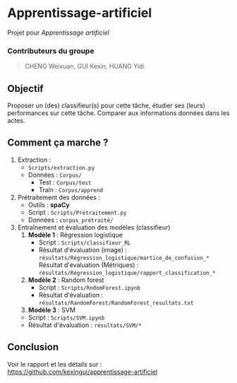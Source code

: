 # Apprentissage-artificiel
Projet pour *Apprentissage artificiel*

### Contributeurs du groupe
> CHENG Weixuan, GUI Kexin, HUANG Yidi


## Objectif  
Proposer un (des) classifieur(s) pour cette tâche, étudier ses (leurs) performances sur cette tâche. Comparer aux informations données dans les actes.

## Comment ça marche ?

1. Extraction : 
    - `Scripts/extraction.py`
    - Données : `Corpus/`
        - Test : `Corpus/test`
        - Train : `Corpus/apprend`
2. Prétraitement des données : 
    - Outils : **spaCy** 
    - Script : `Scripts/Prétraitement.py`
    - Données : `corpus_prétraité/`
3. Entraînement et évaluation des modèles (classifieur)
    1. **Modèle 1** : Régression logistique
        - Script : `Scripts/classifieur_RL`
        - Résultat d'évaluation (image) : `résultats/Régression_logistique/martice_de_confusion_*` <br>
    Résultat d'évaluation (Métriques) : `résultats/Régression_logistique/rapport_classification_*`
    2. **Modèle 2** : Random forest
        - Script : `Scripts/RndomForest.ipynb`
        - Résultat d'évaluation : `résultats/RandomForest/RandomForest_resultats.txt`
    3. **Modèle 3** : SVM
      - Script : `Scripts/SVM.ipynb`
      - Résultat d'évaluation  : `résultats/SVM/*` 
     



## Conclusion
Voir le rapport et les détails sur : https://github.com/kexingui/apprentissage-artificiel     

